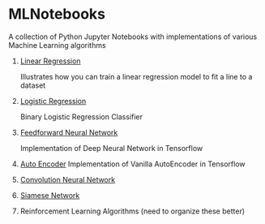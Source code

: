 # MLNotebooks
A collection of Python Jupyter Notebooks with implementations of various Machine Learning algorithms

1. [Linear Regression](https://github.com/nikhilsaldanha/MLNotebooks/blob/master/Linear%20Regression.ipynb)

   Illustrates how you can train a linear regression model to fit a line to a dataset

2. [Logistic Regression](https://github.com/nikhilsaldanha/MLNotebooks/blob/master/Logistic%20Regression.ipynb)

   Binary Logistic Regression Classifier

3. [Feedforward Neural Network](https://github.com/nikhilsaldanha/MLNotebooks/blob/master/DNN.ipynb)
   
   Implementation of Deep Neural Network in Tensorflow

4. [Auto Encoder](https://github.com/nikhilsaldanha/MLNotebooks/blob/master/AE.ipynb)
   Implementation of Vanilla AutoEncoder in Tensorflow

5. [Convolution Neural Network](https://github.com/nikhilsaldanha/MLNotebooks/blob/CNN.ipynb)

6. [Siamese Network](https://github.com/nikhilsaldanha/MLNotebooks/blob/siamese-networks.ipynb)

5. Reinforcement Learning Algorithms (need to organize these better)
